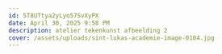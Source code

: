 ```yaml
---
id: 5T8UTtya2yLyo57SvXyPX
date: April 30, 2025 9:58 PM
description: atelier tekenkunst afbeelding 2
cover: /assets/uploads/sint-lukas-academie-image-0104.jpg
---
```

